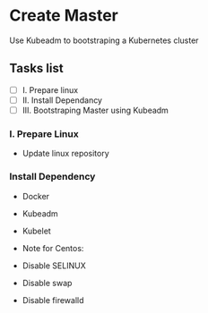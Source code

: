 # Create Master
Use Kubeadm to bootstraping a Kubernetes cluster

## Tasks list
- [ ] I. Prepare linux
- [ ] II. Install Dependancy
- [ ] III. Bootstraping Master using Kubeadm

### I. Prepare Linux

- Update linux repository

### Install Dependency

- Docker
- Kubeadm
- Kubelet

- Note for Centos:

- Disable SELINUX
- Disable swap
- Disable firewalld
